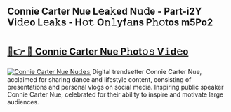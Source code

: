 ## Connie Carter Nue L𝚎a𝚔ed N𝚞𝚍e - Part-i2Y Vi𝚍𝚎o L𝚎a𝚔s - H𝚘𝚝 O𝚗𝚕yf𝚊ns P𝚑𝚘tos m5Po2

# <h2><a href="http://kf1g2g.oniu.top/?m=Connie+Carter+Nue">🔗👉 🔴 Connie Carter Nue P𝚑ot𝚘𝚜 V𝚒d𝚎o</a></h2>

[![Connie Carter Nue Nu𝚍e𝚜](https://i.imgur.com/0qMVB7G.gif)](http://kf1g2g.oniu.top/?m=Connie+Carter+Nue)
Digital trendsetter Connie Carter Nue, acclaimed for sharing dance and lifestyle content, consisting of presentations and personal vlogs on social media. Inspiring public speaker Connie Carter Nue, celebrated for their ability to inspire and motivate large audiences.  
